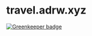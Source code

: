# travel.adrw.xyz

[![Greenkeeper badge](https://badges.greenkeeper.io/adrw/travel.adrw.xyz.svg)](https://greenkeeper.io/)
